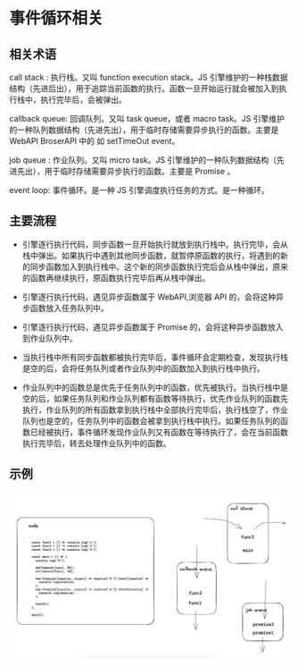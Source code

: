 # 事件循环相关

## 相关术语

call stack : 执行栈。又叫 function execution stack。JS 引擎维护的一种栈数据结构（先进后出），用于追踪当前函数的执行。函数一旦开始运行就会被加入到执行栈中，执行完毕后，会被弹出。

callback queue: 回调队列。又叫 task queue，或者 macro task。JS 引擎维护的一种队列数据结构（先进先出），用于临时存储需要异步执行的函数。主要是 WebAPI BroserAPI 中的 如 setTimeOut event。

job queue : 作业队列。又叫 micro task。JS 引擎维护的一种队列数据结构（先进先出），用于临时存储需要异步执行的函数。主要是 Promise 。

event loop: 事件循环。是一种 JS 引擎调度执行任务的方式。是一种循环。

## 主要流程

- 引擎逐行执行代码，同步函数一旦开始执行就放到执行栈中。执行完毕，会从栈中弹出。如果执行中遇到其他同步函数，就暂停原函数的执行，将遇到的新的同步函数加入到执行栈中。这个新的同步函数执行完后会从栈中弹出，原来的函数再继续执行，原函数执行完毕后再从栈中弹出。

- 引擎逐行执行代码，遇见异步函数属于 WebAPI,浏览器 API 的，会将这种异步函数放入任务队列中。

- 引擎逐行执行代码，遇见异步函数属于 Promise 的，会将这种异步函数放入到作业队列中。

- 当执行栈中所有同步函数都被执行完毕后，事件循环会定期检查，发现执行栈是空的后，会将任务队列或者作业队列中的函数加入到执行栈中执行。

- 作业队列中的函数总是优先于任务队列中的函数，优先被执行。当执行栈中是空的后，如果任务队列和作业队列都有函数等待执行，优先作业队列的函数先执行，作业队列的所有函数拿到执行栈中全部执行完毕后，执行栈空了，作业队列也是空的，任务队列中的函数会被拿到执行栈中执行。如果任务队列的函数已经被执行，事件循环发现作业队列又有函数在等待执行了，会在当前函数执行完毕后，转去处理作业队列中的函数。

## 示例

![img](./images/s2022-12-26-18.39.46.png)
